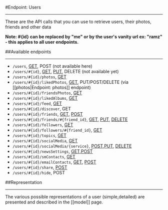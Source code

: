 #Endpoint: Users
***

These are the API calls that you can use to retrieve users, their photos, friends and other data

**Note: #{id} can be replaced by "me" or by the user's vanity url ex: "ramz" - this applies to all user endpoints.**

##Available endpoints
***

* `/users`, [GET](#GETusers), POST (not available here)
* `/users/#{id}`, [GET](#GETusersId), [PUT](#PUTusersId), DELETE (not available yet)
* `/users/#{id}/photos`, [GET](#GETusersIdPhotos)
* `/users/#{id}/likedPhotos`, [GET](#GETusersIdLikedPhotos), PUT/POST/DELETE (via [[photos|Endpoint: photos]] endpoint)
* `/users/#{id}/friendsPhotos`, [GET](#GETusersIdfriendsPhotos)
* `/users/#{id}/likedAlbums`, [GET](#GETusersIdLikedAlbums)
* `/users/#{id}/feed`, [GET](#GETusersIdFeed)
* `/users/#{id}/discover`, GET
* `/users/#{id}/friends`, [GET](#GETusersIdFriends), [POST](#POSTusersIdFriends)
* `/users/#{id}/friends/#{friend_id}`, [GET](#GETusersIdFriendsId), [PUT](#PUTusersIdFriendsId), [DELETE](#DELETEusersIdFriendsId)
* `/users/#{id}/followers`, [GET](#GETusersIdFollowers)
* `/users/#{id}/followers/#{friend_id}`, [GET](#GETusersIdFollowersId)
* `/users/#{id}/topics`, [GET](#GETusersIdTopics)
* `/users/#{id}/socialMedia`, [GET](#GETusersIdSocialMedia)
* `/users/#{id}/socialMedia/{service}`, [POST](#POSTusersIdSocialMediaService),[PUT](#PUTusersIdSocialMediaService), [DELETE](#DELETEusersIdSocialMediaService)
* `/users/#{id}/newsSettings`, [GET](#GETusersIdNewsSettings),[POST](#POSTusersIdNewsSettings)
* `/users/#{id}/smContacts`, [GET](#GETusersIdsmContacts)
* `/users/#{id}/emailContacts`, [GET](#GETusersIdEmailContacts), [POST](#POSTusersIdEmailContacts)
* `/users/#{id}/share`, [POST](#POSTusersIdShare)
* `/users/#{id}/hide`, POST

##Representation
***

The various possible representations of a user (simple,detailed) are presented and described in the [[model]] page.
